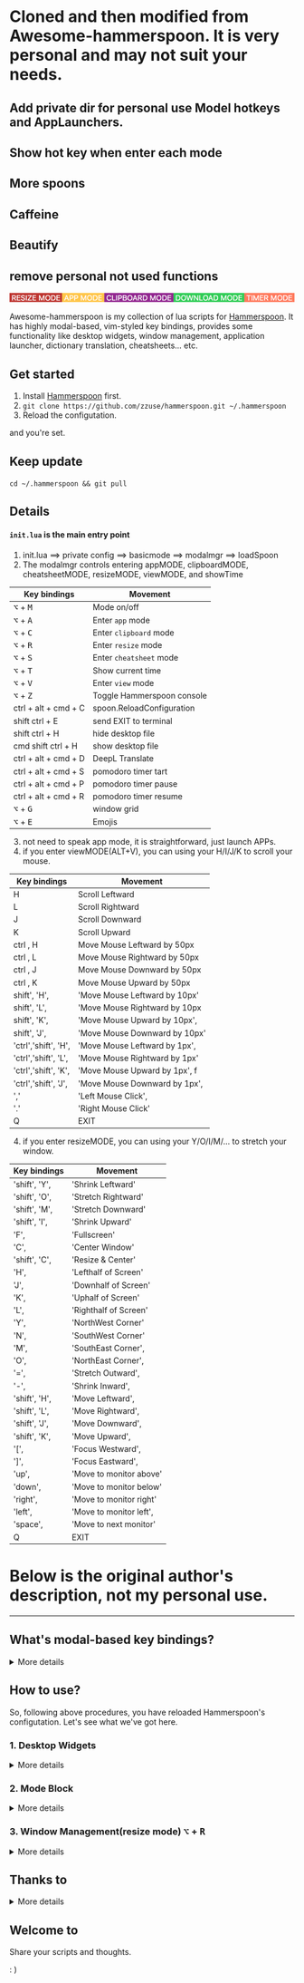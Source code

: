 # Cloned and then modified from Awesome-hammerspoon. It is very personal and may not suit your needs. 

## Add private dir for personal use Model hotkeys and AppLaunchers. 
## Show hot key when enter each mode  
## More spoons 
## Caffeine 
## Beautify 
## remove personal not used functions 
![modes](https://github.com/ashfinal/bindata/raw/master/screenshots/awesome-hammerspoon-modes.png)

Awesome-hammerspoon is my collection of lua scripts for [Hammerspoon](http://www.hammerspoon.org/). It has highly modal-based, vim-styled key bindings, provides some functionality like desktop widgets, window management, application launcher, dictionary translation, cheatsheets... etc.


## Get started

1. Install [Hammerspoon](http://www.hammerspoon.org/) first.
2. `git clone https://github.com/zzuse/hammerspoon.git ~/.hammerspoon`
3. Reload the configutation.

and you're set.

## Keep update

`cd ~/.hammerspoon && git pull`

## Details 
#### `init.lua` is the main entry point
1. init.lua ==> private config ==> basicmode ==> modalmgr ==> loadSpoon
2. The modalmgr controls entering appMODE, clipboardMODE, cheatsheetMODE, resizeMODE, viewMODE, and showTime

| Key bindings                | Movement                   |
|-----------------------------|----------------------------|
| <kbd>⌥</kbd> + <kbd>M</kbd> | Mode on/off                |
| <kbd>⌥</kbd> + <kbd>A</kbd> | Enter `app` mode           |
| <kbd>⌥</kbd> + <kbd>C</kbd> | Enter `clipboard` mode     |
| <kbd>⌥</kbd> + <kbd>R</kbd> | Enter `resize` mode        |
| <kbd>⌥</kbd> + <kbd>S</kbd> | Enter `cheatsheet` mode    |
| <kbd>⌥</kbd> + <kbd>T</kbd> | Show current time          |
| <kbd>⌥</kbd> + <kbd>V</kbd> | Enter `view` mode          |
| <kbd>⌥</kbd> + <kbd>Z</kbd> | Toggle Hammerspoon console |
| ctrl + alt + cmd + C        | spoon.ReloadConfiguration  |
|     shift ctrl + E          | send EXIT to terminal      |
|     shift ctrl + H          | hide desktop file          |
| cmd shift ctrl + H          | show desktop file          |
| ctrl + alt + cmd + D        | DeepL Translate            |
| ctrl + alt + cmd + S        | pomodoro timer tart        |
| ctrl + alt + cmd + P        | pomodoro timer pause       |
| ctrl + alt + cmd + R        | pomodoro timer resume      |
| <kbd>⌥</kbd> + <kbd>G</kbd> | window grid                |
| <kbd>⌥</kbd> + <kbd>E</kbd> | Emojis                     |


3. not need to speak app mode, it is straightforward, just launch APPs.
4. if you enter viewMODE(ALT+V), you can using your H/I/J/K to scroll your mouse.

| Key bindings                | Movement                   |
|-----------------------------|----------------------------|
| H                       | Scroll Leftward                |
| L                       | Scroll Rightward               |
| J                       | Scroll Downward                |
| K                       | Scroll Upward                  |
| ctrl , H                | Move Mouse Leftward by 50px    |
| ctrl , L                | Move Mouse Rightward by 50px   |
| ctrl , J                | Move Mouse Downward by 50px    |
| ctrl , K                | Move Mouse Upward by 50px      |
| shift', 'H',            | 'Move Mouse Leftward by 10px'  |
| shift', 'L',            | 'Move Mouse Rightward by 10px  |
| shift', 'K',            | 'Move Mouse Upward by 10px',   |
| shift', 'J',            | 'Move Mouse Downward by 10px'  |
| 'ctrl','shift', 'H',    | 'Move Mouse Leftward by 1px',  |
| 'ctrl','shift', 'L',    | 'Move Mouse Rightward by 1px'  |
| 'ctrl','shift', 'K',    | 'Move Mouse Upward by 1px', f  |
| 'ctrl','shift', 'J',    | 'Move Mouse Downward by 1px',  |
| ','                     | 'Left Mouse Click',            |
| '.'                     | 'Right Mouse Click'            |
| Q                       | EXIT                           |

4. if you enter resizeMODE, you can using your Y/O/I/M/... to stretch your window.

| Key bindings                | Movement                   |
|-----------------------------|----------------------------|
| 'shift', 'Y',               |'Shrink Leftward'           |
| 'shift', 'O',               |'Stretch Rightward'         |
| 'shift', 'M',               |'Stretch Downward'          |
| 'shift', 'I',               |'Shrink Upward'             |
|  'F',                       |'Fullscreen'                |
|  'C',                       |'Center Window'             |
| 'shift', 'C',               |'Resize & Center'           |
|  'H',                       |'Lefthalf of Screen'        |
|  'J',                       |'Downhalf of Screen'        |
|  'K',                       |'Uphalf of Screen'          |
|  'L',                       |'Righthalf of Screen'       |
|  'Y',                       |'NorthWest Corner'          |
|  'N',                       |'SouthWest Corner'          |
|  'M',                       |'SouthEast Corner',         |
|  'O',                       |'NorthEast Corner',         |
|  '=',                       |'Stretch Outward',          |
|  '-',                       |'Shrink Inward',            |
| 'shift', 'H',               |'Move Leftward',            |
| 'shift', 'L',               |'Move Rightward',           |
| 'shift', 'J',               |'Move Downward',            |
| 'shift', 'K',               |'Move Upward',              |
| '[',                        |'Focus Westward',           |
| ']',                        |'Focus Eastward',           |
| 'up',                       |'Move to monitor above'     |
| 'down',                     |'Move to monitor below'     |
| 'right',                    |'Move to monitor right'     |
| 'left',                     |'Move to monitor left',     |
| 'space',                    |'Move to next monitor'      |
| Q                           | EXIT                       |

# Below is the original author's description, not my personal use.
--------------------------
## What's modal-based key bindings?

<details>
<summary>More details</summary>

Well... simply to say, it allows you using <kbd>S</kbd> key to resize windows in `resize` mode, but in `app` mode, to launch Safari, in `timer` mode, to set a 10-mins timer... something like that. During all progress, you don't have to press extra keys.
</p>

And this means a lot.

* It's scene-wise, you can use same key bindings to do different jobs in different scenes. You don't worry to run out of your hotkey bindings, and twist your fingers to press <kbd>⌘</kbd> + <kbd>⌃</kbd> + <kbd>⌥</kbd> + <kbd>⇧</kbd> + <kbd>C</kbd> in the end.

* Less keystrokes, less memory pressure. You can press <kbd>⌥</kbd> + <kbd>A</kbd> to enter `app` mode, release, then press single key <kbd>S</kbd> to launch Safari, or <kbd>C</kbd> to lauch Chrome. Sounds good? You keep your pace, no rush.

* Easy to extend, you can create your own modals if you like. For example, `Finder` mode, in which you press <kbd>T</kbd> to open Terminal here, press <kbd>S</kbd> to send files to predefined path, press <kbd>C</kbd> to upload images to cloud storage.

**NOTICE:** After your work you'd better quit current mode back to normal. Or, you carefully pick your key bindings to avoid conflict with other hotkeys.

</details>

## How to use?

So, following above procedures, you have reloaded Hammerspoon's configutation. Let's see what we've got here.

### 1. Desktop Widgets

<details>
<summary>More details</summary>

As you may have noticed, there are two clean, nice-looking desktop widgets, analogclock and calendar. Usually we don't interact with them, but I do hope you like them.

![widgets](https://github.com/ashfinal/bindata/raw/master/screenshots/awesome-hammerspoon-deskwidgets.png)

**UPDATE:** Add new widget `hcalendar` and make it default module. The design comes from [here](https://github.com/ashikahmad/horizontal-calendar-widget).

![hcal](https://github.com/ashfinal/bindata/raw/master/screenshots/awesome-hammerspoon-hcal.png)

</details>

### 2. Mode Block

<details>
<summary>More details</summary>

There is also a small gray block in the bottom right corner, maybe displaying current netspeed. Well, it's actually **mode block**. Want to know in which mode you are? Give it a glance. When Hammerspoon starts, or there's no work to do, it shows `DOCK MODE` in black background. But alway displaying the black block is a little boring, so we use it for netspeed monitor if there's no activity for 5 secs.

**Mode block** holds the entrance to other modes, you can use <kbd>⌥</kbd> + <kbd>space</kbd> to toggle its display. Then use <kbd>⌥</kbd> + <kbd>R</kbd> to enter `resize` mode, or use <kbd>⌥</kbd> + <kbd>A</kbd> to enter `app` mode... etc.

Key bindings available:

| Key bindings                | Movement                   |
|-----------------------------|----------------------------|
| <kbd>⌥</kbd> + <kbd>A</kbd> | Enter `app` mode           |
| <kbd>⌥</kbd> + <kbd>C</kbd> | Enter `clipboard` mode     |
| <kbd>⌥</kbd> + <kbd>D</kbd> | Enter `download` mode      |
| <kbd>⌥</kbd> + <kbd>G</kbd> | Launch hammer search       |
| <kbd>⌥</kbd> + <kbd>I</kbd> | Enter `timer` mode         |
| <kbd>⌥</kbd> + <kbd>R</kbd> | Enter `resize` mode        |
| <kbd>⌥</kbd> + <kbd>S</kbd> | Enter `cheatsheet` mode    |
| <kbd>⌥</kbd> + <kbd>T</kbd> | Show current time          |
| <kbd>⌥</kbd> + <kbd>v</kbd> | Enter `view` mode          |
| <kbd>⌥</kbd> + <kbd>Z</kbd> | Toggle Hammerspoon console |
| <kbd>⌥</kbd> + <kbd>⇥</kbd> | Show window hints          |

*In most modes, you can use <kbd>Q</kbd>, or <kbd>⎋</kbd> to quit back to DOCK mode. And switch from one mode to another directly.*

</details>

### 3. Window Management(resize mode) <kbd>⌥</kbd> + <kbd>R</kbd>

<details>
<summary>More details</summary>

![winresize](https://github.com/ashfinal/bindata/raw/master/screenshots/awesome-hammerspoon-winresize.gif)

Use <kbd>[/]</kbd> to cycle through active windows.

Use <kbd>H/J/K/L</kbd> to resize windows to 1/2 of screen.

Use <kbd>Y/U/I/O</kbd> to resize windows to 1/4 of screen.

Use <kbd>⇧</kbd> + <kbd>H/J/K/L</kbd> to **move** windows around.

Use <kbd>⇧</kbd> + <kbd>Y/U/I/O</kbd> to **resize** windows.

Use <kbd>=</kbd>, <kbd>-</kbd> to expand/shrink the window size.

Use <kbd>F</kbd> to put windows to fullscreen, use <kbd>C</kbd> to put windows to center of screen, use <kbd>⇧</kbd> + <kbd>C</kbd> to resize windows to predefined size and center them.

</details>


## Thanks to

<details>
<summary>More details</summary>

[http://www.hammerspoon.org/](http://www.hammerspoon.org/)

[https://github.com/zzamboni/oh-my-hammerspoon](https://github.com/zzamboni/oh-my-hammerspoon)

[https://github.com/scottcs/dot_hammerspoon](https://github.com/scottcs/dot_hammerspoon)

[https://github.com/dharmapoudel/hammerspoon-config](https://github.com/dharmapoudel/hammerspoon-config)

[http://tracesof.net/uebersicht/](http://tracesof.net/uebersicht/)

</details>

## Welcome to

Share your scripts and thoughts.

: )
